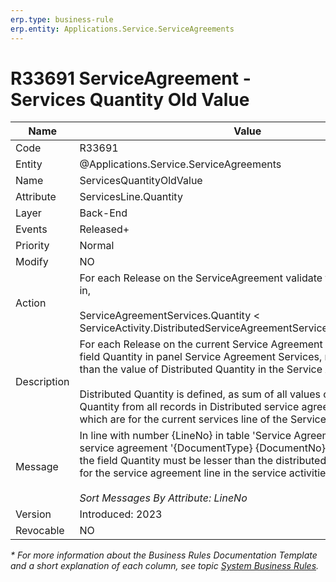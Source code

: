 ```yaml
---
erp.type: business-rule
erp.entity: Applications.Service.ServiceAgreements
---
```


# R33691 ServiceAgreement - Services Quantity Old Value

| Name | Value |
| ---- | ----- |
| Code | R33691 |
| Entity | @Applications.Service.ServiceAgreements |
| Name | ServicesQuantityOldValue |
| Attribute | ServicesLine.Quantity |
| Layer | Back-End |
| Events | Released+ |
| Priority | Normal |
| Modify | NO |
| Action | For each Release on the ServiceAgreement validate that the old value in, <br> <br> ServiceAgreementServices.Quantity < <br> ServiceActivity.DistributedServiceAgreementServicess.AgreedQuantity |
| Description| For each Release on the current Service Agreement the old value in the field Quantity in panel Service Agreement Services, must be lesser than the value of Distributed Quantity in the Service Activity. <br><br> Distributed Quantity is defined, as sum of all values of the field Agreed Quantity from all records in Distributed service agreement services, which are for the current services line of the Service Agreement.|
| Message | In line with number {LineNo} in table \'Service Agreement Services\' in service agreement \'{DocumentType} {DocumentNo}\'  the old value in the field Quantity must be lesser than the distributed agreed quantities for the service agreement line in the service activities.<br><br> *Sort Messages By Attribute: LineNo* |
| Version | Introduced: 2023 |
| Revocable | NO |

*\* For more information about the Business Rules Documentation Template and a short explanation of each column, see
topic [System Business Rules](../templates/template-description-system-business-rules.md).*
